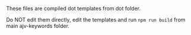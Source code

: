 These files are compiled dot templates from dot folder.

Do NOT edit them directly, edit the templates and run `npm run build` from main ajv-keywords folder.

